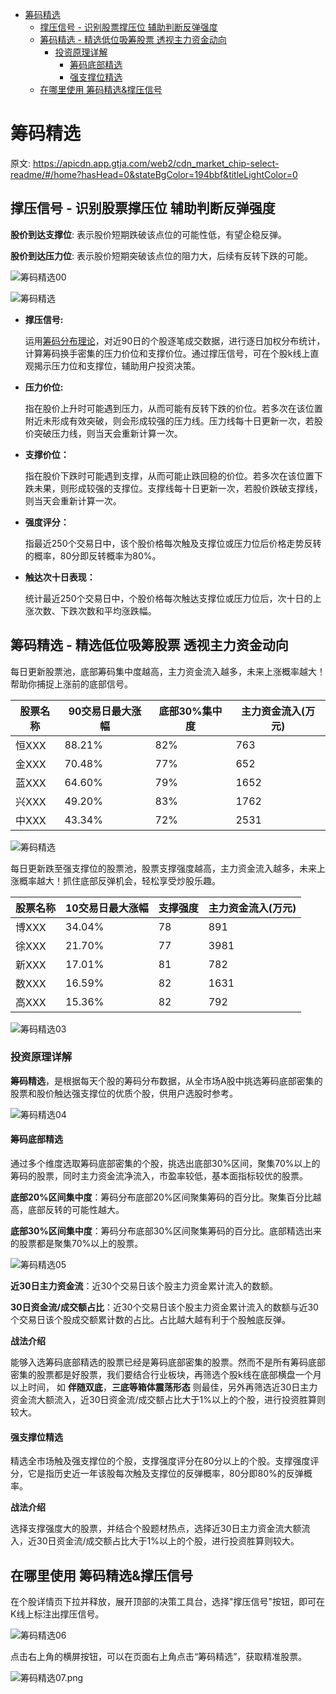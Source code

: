 - [筹码精选](#筹码精选)
  - [撑压信号 - 识别股票撑压位 辅助判断反弹强度](#撑压信号---识别股票撑压位-辅助判断反弹强度)
  - [筹码精选 - 精选低位吸筹股票 透视主力资金动向](#筹码精选---精选低位吸筹股票-透视主力资金动向)
    - [投资原理详解](#投资原理详解)
      - [筹码底部精选](#筹码底部精选)
      - [强支撑位精选](#强支撑位精选)
  - [在哪里使用 筹码精选&撑压信号](#在哪里使用-筹码精选撑压信号)

# 筹码精选

原文: <https://apicdn.app.gtja.com/web2/cdn_market_chip-select-readme/#/home?hasHead=0&stateBgColor=194bbf&titleLightColor=0>

## 撑压信号 - 识别股票撑压位 辅助判断反弹强度

**股价到达支撑位**: 表示股价短期跌破该点位的可能性低，有望企稳反弹。

**股价到达压力位**: 表示股价短期突破该点位的阻力大，后续有反转下跌的可能。

![筹码精选00](../images/筹码精选00.png)

![筹码精选](../images/筹码精选01.png)

- **撑压信号:**
  
  运用[筹码分布理论](./tech_analysis_chip_distibution.md)，对近90日的个股逐笔成交数据，进行逐日加权分布统计，计算筹码换手密集的压力价位和支撑价位。通过撑压信号，可在个股k线上直观揭示压力位和支撑位，辅助用户投资决策。

- **压力价位:**

  指在股价上升时可能遇到压力，从而可能有反转下跌的价位。若多次在该位置附近未形成有效突破，则会形成较强的压力线。压力线每十日更新一次，若股价突破压力线，则当天会重新计算一次。

- **支撑价位：**

  指在股价下跌时可能遇到支撑，从而可能止跌回稳的价位。若多次在该位置下跌未果，则形成较强的支撑位。支撑线每十日更新一次，若股价跌破支撑线，则当天会重新计算一次。

- **强度评分：**

  指最近250个交易日中，该个股价格每次触及支撑位或压力位后价格走势反转的概率，80分即反转概率为80%。

- **触达次十日表现：**
  
  统计最近250个交易日中，个股价格每次触达支撑位或压力位后，次十日的上涨次数、下跌次数和平均涨跌幅。

## 筹码精选 - 精选低位吸筹股票 透视主力资金动向

每日更新股票池，底部筹码集中度越高，主力资金流入越多，未来上涨概率越大！帮助你捕捉上涨前的底部信号。

| 股票名称 | 90交易日最大涨幅 | 底部30%集中度 | 主力资金流入(万元) |
| -------- | ---------------- | ------------- | ------------------ |
| 恒XXX    | 88.21%           | 82%           | 763                |
| 金XXX    | 70.48%           | 77%           | 652                |
| 蓝XXX    | 64.60%           | 79%           | 1652               |
| 兴XXX    | 49.20%           | 83%           | 1762               |
| 中XXX    | 43.34%           | 72%           | 2531               |

![筹码精选](../images/筹码精选02.png)

每日更新跌至强支撑位的股票池，股票支撑强度越高，主力资金流入越多，未来上涨概率越大！抓住底部反弹机会，轻松享受炒股乐趣。

| 股票名称 | 10交易日最大涨幅 | 支撑强度 | 主力资金流入(万元) |
| -------- | ---------------- | -------- | ------------------ |
| 博XXX    | 34.04%           | 78       | 891                |
| 徐XXX    | 21.70%           | 77       | 3981               |
| 新XXX    | 17.01%           | 81       | 782                |
| 数XXX    | 16.59%           | 82       | 1631               |
| 高XXX    | 15.36%           | 82       | 792                |

![筹码精选03](../images/筹码精选03.png)

### 投资原理详解

**筹码精选**，是根据每天个股的筹码分布数据，从全市场A股中挑选筹码底部密集的股票和股价触达强支撑位的优质个股，供用户选股时参考。

![筹码精选04](../images/筹码精选04.png)

#### 筹码底部精选

通过多个维度选取筹码底部密集的个股，挑选出底部30%区间，聚集70%以上的筹码的股票，同时主力资金流净流入，市盈率较低，基本面指标较优的股票。

**底部20%区间集中度**：筹码分布底部20%区间聚集筹码的百分比。聚集百分比越高，底部反转的可能性越大。

**底部30%区间集中度**：筹码分布底部30%区间聚集筹码的百分比。底部精选出来的股票都是聚集70%以上的股票。

![筹码精选05](../images/筹码精选05.png)

**近30日主力资金流**：近30个交易日该个股主力资金累计流入的数额。

**30日资金流/成交额占比**：近30个交易日该个股主力资金累计流入的数额与近30个交易日该个股成交额累计数的占比。占比越大越有利于个股触底反弹。

**战法介绍**

能够入选筹码底部精选的股票已经是筹码底部密集的股票。然而不是所有筹码底部密集的股票都是好股票，我们要结合行业板块，再筛选个股k线在底部横盘一个月以上时间，
如 **伴随双底**，**三底等箱体震荡形态** 则最佳，另外再筛选近30日主力资金流大额流入，近30日资金流/成交额占比大于1%以上的个股，进行投资胜算则较大。

#### 强支撑位精选

精选全市场触及强支撑位的个股，支撑强度评分在80分以上的个股。支撑强度评分，它是指历史近一年该股每次触及支撑位的反弹概率，80分即80%的反弹概率。

**战法介绍**

选择支撑强度大的股票，并结合个股题材热点，选择近30日主力资金流大额流入，近30日资金流/成交额占比大于1%以上的个股，进行投资胜算则较大。

## 在哪里使用 筹码精选&撑压信号

在个股详情页下拉并释放，展开顶部的决策工具台，选择"撑压信号"按钮，即可在K线上标注出撑压信号。

![筹码精选06](../images/筹码精选06.gif)

点击右上角的横屏按钮，可以在页面右上角点击“筹码精选”，获取精准股票。

![筹码精选07.png](../images/筹码精选07.png)
